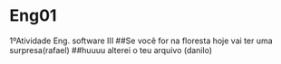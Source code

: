 # Eng01
1ºAtividade Eng. software III
##Se você for na floresta hoje vai ter uma surpresa(rafael)
##huuuu alterei o teu arquivo (danilo)